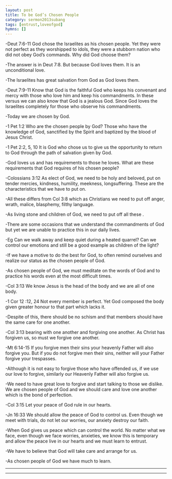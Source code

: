 ```yaml
---
layout: post
title: To be God’s Chosen People
category: sermon2013subang
tags: [entrust,loveofgod]
hymns: []
---
```

-Deut 7:6-11 God chose the Israelites as his chosen people. Yet they were not perfect as they worshipped to idols, they were a stubborn nation who did not obey God’s commands. Why did God choose them? 

-The answer is in Deut 7:8. But because God loves them. It is an unconditional love.

-The Israelites has great salvation from God as God loves them.

-Deut 7:9-11  Know that God is the faithful God who keeps his convenant and mercy with those who love him and keep his commandments. In these versus we can also know that God is a jealous God. Since God loves the Israelites completely for those who observe his commandments.

-Today we are chosen by God. 

-1 Pet 1:2 Who are the chosen people by God? Those who have the knowledge of God, sanctified by the Spirit and baptized by the blood of Jesus Christ.

-1 Pet 2:2, 5, 10 It is God who chose us to give us the opportunity to return to God through the path of salvation given  by God.

-God loves us and has requirements to those he loves. What are these requirements that God requires of his chosen people?

-Colossians 3:12 As elect of God, we need to be holy and beloved, put on tender mercies, kindness, humility, meekness, longsuffering.  These are the characteristics that we have to put on.

-All these differs from Col 3:8 which as Christians we need  to put off anger, wrath, malice, blasphemy, filthy language.

-As living stone and children of God, we need to put off all these .

-There are some occasions that we understand the commandments of God but yet we are unable to practice this in our daily lives. 

-Eg Can we walk away and keep quiet during a heated quarrel? Can we control our emotions and still be a good example as children of the light?

-If we have a motive to do the best for God, to often remind ourselves and realize our status as the chosen people of God.

-As chosen people of God, we must meditate on the words of God and to practice his words even at the most difficult times.

-Col 3:13 We know Jesus is the head of the body and we are all of one body. 

-1 Cor 12 :12, 24 Not every member is perfect. Yet God composed the body given greater honour to that part which lacks it. 

-Despite of this, there should be no schism and that members should have the same care for one another.

-Col 3:13 bearing with one another and forgiving one another. As Christ has forgiven us, so must we forgive one another.

-Mt 6:14-15  If you forgive men their sins your heavenly Father will also forgive you. But if you do not forgive men their sins, neither will your Father forgive your trespasses.

-Although it is not easy to forgive those who have offended us, if we use our love to forgive, similarly our Heavenly Father will also forgive us. 

-We need to have great love to forgive and start talking to those we dislike. We are chosen people of God and we should care and love one another which is the bond of perfection.

-Col 3:15 Let your peace of God rule in our hearts.

-Jn 16:33 We should allow the peace of God to control us. Even though we meet with trials, do not let our worries, our anxiety destroy our faith. 

-When God gives us peace which can control the world. No matter what we face, even though we face worries, anxieties, we know this is temporary and allow the peace live in our hearts and we must learn to entrust. 

-We have to believe that God will take care and arrange for us. 

-As chosen people of God we have much to learn.




----
****
